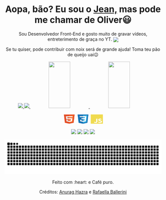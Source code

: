 <div>
  
  <h1 align="center">
    Aopa, bão? Eu sou o 
    <a href="https://www.linkedin.com/in/jej3zin/">Jean,</a> mas pode me chamar de Oliver😃️
  </h1>
  
  <p align="center">
    Sou Desenvolvedor Front-End e gosto muito de gravar vídeos, entreterimento de graça no YT.
    <a href="https://www.youtube.com/channel/@jej3zin" target="_blank">
      <img
           width="10%" 
           align="center" 
           valign="middle" 
           src="https://img.shields.io/youtube/channel/subscribers/UCBWhPsB89znPmMm3wym-YwA" 
           target="_blank" 
      />
    </a>  
  </p>
  
  <p align="center">
    Se tu quiser, pode contribuir com noix será de grande ajuda! Toma teu pão de queijo uai😉️
  </p>
  
</div>

<div align="center">
  <a href="https://github.com/jej3zin">
    <img height="148em" src="https://github-readme-stats.vercel.app/api?username=jej3zin&count_private=true&include_all_commits=true&show_icons=true&theme=midnight-purple&hide_border=false&show_owner=true"/>
    <img height="148em" src="https://github-readme-stats.vercel.app/api/top-langs/?username=jej3zin&theme=midnight-purple&hide_border=false&&layout=compact"/>
    <img height="148em" width="37%" src="https://github-readme-stats.vercel.app/api/pin/?username=jej3zin&theme=midnight-purple&repo=jej3zin"/>
    <img height="148em" width="37%" src="https://github-readme-stats.vercel.app/api/pin/?username=jej3zin&theme=midnight-purple&repo=Portfolio"/>
  </a>
</div>

<div align="center" valign="top"><br>
    
  <img align="center" alt="HTML" height="30" width="40" src="https://raw.githubusercontent.com/devicons/devicon/master/icons/html5/html5-original.svg">
  <img align="center" alt="CSS" height="30" width="40" src="https://raw.githubusercontent.com/devicons/devicon/master/icons/css3/css3-original.svg">
  <img align="center" alt="Js" height="30" width="40" src="https://raw.githubusercontent.com/devicons/devicon/master/icons/javascript/javascript-plain.svg">

  <!-- <img align="center" alt="nodejs" height="30" width="40" src="https://cdn.worldvectorlogo.com/logos/nodejs-icon.svg">
  <img align="center" alt="Wa-Jest" height="30" width="40" src="https://cdn.jsdelivr.net/gh/devicons/devicon/icons/jest/jest-plain.svg">
  <img align="center" alt="git" height="30" width="40" src="https://raw.githubusercontent.com/devicons/devicon/master/icons/git/git-original.svg">
  <img align="center" alt="github" height="35" width="35" src="/assets/GitHub.png">
  <img align="center" alt="linux" height="30" width="40" src="https://raw.githubusercontent.com/devicons/devicon/master/icons/linux/linux-original.svg">
     -->
</div><br>

<div align="center">
  <a href="https://www.youtube.com/channel/@jej3zin" target="_blank"><img src="https://img.shields.io/badge/YouTube-FF0000?style=for-the-badge&logo=youtube&logoColor=white" target="_blank"></a>
  <a href="https://www.instagram.com/jej3zin/" target="_blank"><img src="https://img.shields.io/badge/-Instagram-%23E4405F?style=for-the-badge&logo=instagram&logoColor=white" target="_blank"></a>
  <a href="https://www.linkedin.com/in/jej3zin/" target="_blank"><img src="https://img.shields.io/badge/-LinkedIn-%230077B5?style=for-the-badge&logo=linkedin&logoColor=white" target="_blank"></a> 
  <a href="mailto:contato.jeanholiveira@gmail.com"><img src="https://img.shields.io/badge/-Gmail-%23333?style=for-the-badge&logo=gmail&logoColor=white" target="_blank"></a>
</div>

<div align="center">

  ![Snake animation](https://github.com/jej3zin/jej3zin/blob/output/github-contribution-grid-snake.svg)
  
</div>

<div align="center">
  <p>Feito com :heart: e Café puro.</p>
  <p>Créditos: <a href="https://github.com/anuraghazra/github-readme-stats">Anurag Hazra</a> e <a href="https://github.com/rafaballerini">Rafaella Ballerini</a></p>
</div>
